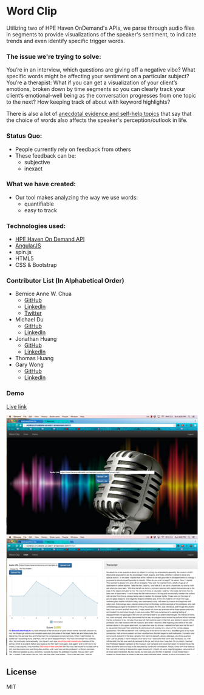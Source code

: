 # Word Clip

Utilizing two of HPE Haven OnDemand's APIs, we parse through audio files in segments to provide visualizations of the speaker's sentiment, to indicate trends and even identify specific trigger words.

### The issue we're trying to solve:

You’re in an interview, which questions are giving off a negative vibe? What specific words might be affecting your sentiment on a particular subject?
You’re a therapist: What if you can get a visualization of your client’s emotions, broken down by time segments so you can clearly track your client’s emotional-well being as the conversation progresses from one topic to the next? How keeping track of about with keyword highlights?

There is also a lot of [anecdotal evidence and self-help topics](https://www.google.com/webhp?sourceid=chrome-instant&ion=1&espv=2&ie=UTF-8#q=how%20to%20check%20how%20your%20words%20affect%20others) that say that the choice of words also affects the speaker's perception/outlook in life.

### Status Quo:
- People currently rely on feedback from others
- These feedback can be:
  - subjective
  - inexact

### What we have created:
- Our tool makes analyzing the way we use words:
  - quantifiable
  - easy to track

### Technologies used:
- [HPE Haven On Demand API](https://dev.havenondemand.com/)
- [AngularJS](https://angularjs.org/)
- spin.js
- HTML5
- CSS & Bootstrap

### Contributor List (In Alphabetical Order)
- Bernice Anne W. Chua
  - [GitHub](https://github.com/BerniceChua)
  - [LinkedIn](https://linkedin.com/in/bernicechua415)
  - [Twitter](https://twitter.com/ChuaBernice)
- Michael Du
  - [GitHub](https://github.com/supermikol)
  - [LinkedIn](https://www.linkedin.com/in/michael-du-4927555)
- Jonathan Huang
  - [GitHub](https://github.com/jonwhuang)
  - [LinkedIn](https://www.linkedin.com/in/jonathan-huang-84659971)
- Thomas Huang
- Gary Wong
  - [GitHub](https://github.com/garywong89)
  - [LinkedIn](https://www.linkedin.com/in/garykwong2016)

### Demo
[Live link](http://wordclip.s3-website-us-west-1.amazonaws.com/#/)

![Main page](main.png)
![Chart page](chart.png)

License
----
MIT
